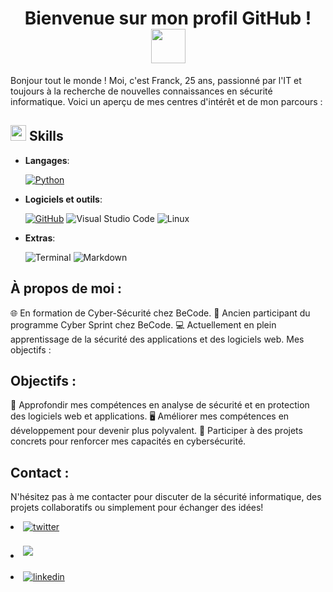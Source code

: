 <h1 align="center">
  <b> Bienvenue sur mon profil GitHub ! </b>
  <img src="https://cdn3.emoji.gg/emojis/5541-running-pikachu.gif" width="55" style="vertical-align: middle;">
</h1>

Bonjour tout le monde ! Moi, c'est Franck, 25 ans, passionné par l'IT et toujours à la recherche de nouvelles connaissances en sécurité informatique. Voici un aperçu de mes centres d'intérêt et de mon parcours :

<h2><img src="https://media2.giphy.com/media/QssGEmpkyEOhBCb7e1/giphy.gif?cid=ecf05e47a0n3gi1bfqntqmob8g9aid1oyj2wr3ds3mg700bl&rid=giphy.gif" width ="25"> <b>Skills</b></h2>


<p align="center">

- **Langages**:
    
    [![Python](https://img.shields.io/badge/Python%20-%23264E99.svg?style=for-the-badge&logo=python&logoColor=%23FFDB58)](https://www.python.org/)

- **Logiciels et outils**:

    [![GitHub](https://img.shields.io/badge/github-%23FF4500.svg?style=for-the-badge&logo=github&logoColor=white)](https://github.com/)
    ![Visual Studio Code](https://img.shields.io/badge/Visual%20Studio%20Code-0078d7.svg?style=for-the-badge&logo=visual-studio-code&logoColor=white)
    ![Linux](https://img.shields.io/badge/Linux-FCC624?style=for-the-badge&logo=linux&logoColor=black) 


- **Extras**:

    ![Terminal](https://img.shields.io/badge/Terminal-%237E82FF?style=for-the-badge&logo=gnu-bash&logoColor=white)
    ![Markdown](https://img.shields.io/badge/markdown-%23000000.svg?style=for-the-badge&logo=markdown&logoColor=white)   

## À propos de moi :

🌐 En formation de Cyber-Sécurité chez BeCode.
💼 Ancien participant du programme Cyber Sprint chez BeCode.
💻 Actuellement en plein apprentissage de la sécurité des applications et des logiciels web.
Mes objectifs :

## Objectifs :

🔐 Approfondir mes compétences en analyse de sécurité et en protection des logiciels web et applications.
🖥️ Améliorer mes compétences en développement pour devenir plus polyvalent.
🎯 Participer à des projets concrets pour renforcer mes capacités en cybersécurité.

## **Contact :**

N'hésitez pas à me contacter pour discuter de la sécurité informatique, des projets collaboratifs ou simplement pour échanger des idées!

<li>
<a href="https://twitter.com/TatakiPesto" target="_blank">
<img src="https://img.shields.io/badge/twitter:  TatakiPesto-%2300acee.svg?color=1DA1F2&style=for-the-badge&logo=twitter&logoColor=white" alt=twitter style="margin-bottom: 5px;"/>
</a>
</li>

<br>

<li>
  <a href="mailto:franck.zeghers@proton.me" target="_blank">
    <img src="https://img.shields.io/badge/protonmail:franck.zeghers-%23A259FF.svg?style=for-the-badge&logo=protonmail&logoColor=white" t=mail style="margin-bottom: 5px;" />
  </a>
</li>

<br>

<li>
  <a href="https://www.linkedin.com/in/franck-zeghers/" target="_blank">
    <img src="https://img.shields.io/badge/linkedin:  Franck Zeghers-%2300acee.svg?color=405DE6&style=for-the-badge&logo=linkedin&logoColor=white" alt="linkedin" style="margin-bottom: 5px;" />
  </a>
</li>
